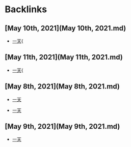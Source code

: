 
# Backlinks
## [May 10th, 2021](May 10th, 2021.md)
- [一天](一天.md){

## [May 11th, 2021](May 11th, 2021.md)
- [一天](一天.md){

## [May 8th, 2021](May 8th, 2021.md)
- [一天](一天.md)

- [一天](一天.md)

## [May 9th, 2021](May 9th, 2021.md)
- [一天](一天.md)

